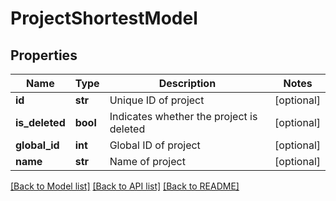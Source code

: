 # ProjectShortestModel


## Properties
Name | Type | Description | Notes
------------ | ------------- | ------------- | -------------
**id** | **str** | Unique ID of project | [optional] 
**is_deleted** | **bool** | Indicates whether the project is deleted | [optional] 
**global_id** | **int** | Global ID of project | [optional] 
**name** | **str** | Name of project | [optional] 

[[Back to Model list]](../README.md#documentation-for-models) [[Back to API list]](../README.md#documentation-for-api-endpoints) [[Back to README]](../README.md)


